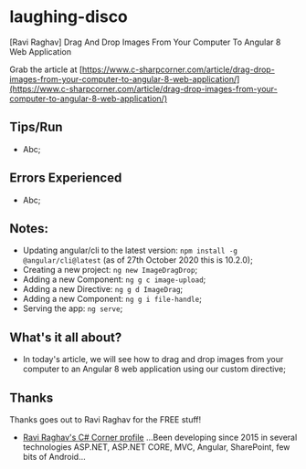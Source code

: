 # laughing-disco
[Ravi Raghav] Drag And Drop Images From Your Computer To Angular 8 Web Application

Grab the article at [https://www.c-sharpcorner.com/article/drag-drop-images-from-your-computer-to-angular-8-web-application/](https://www.c-sharpcorner.com/article/drag-drop-images-from-your-computer-to-angular-8-web-application/)

## Tips/Run

* Abc;

## Errors Experienced

* Abc;

## Notes:

* Updating angular/cli to the latest version: ```npm install -g @angular/cli@latest``` (as of 27th October 2020 this is 10.2.0);
* Creating a new project: ```ng new ImageDragDrop```;
* Adding a new Component: ```ng g c image-upload```;
* Adding a new Directive: ```ng g d ImageDrag```;
* Adding a new Component: ```ng g i file-handle```;
* Serving the app: ```ng serve```;

## What's it all about?

* In today's article, we will see how to drag and drop images from your computer to an Angular 8 web application using our custom directive;

## Thanks

Thanks goes out to Ravi Raghav for the FREE stuff!

* [Ravi Raghav's C# Corner profile](https://www.c-sharpcorner.com/members/ravi-raghav2) ...Been developing since 2015 in several technologies ASP.NET, ASP.NET CORE, MVC, Angular, SharePoint, few bits of Android...
